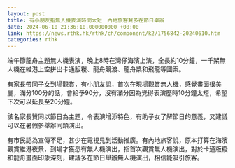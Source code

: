```yaml
---
layout: post
title: 有小朋友指無人機表演時間太短　內地旅客冀多在節日舉辦
date: 2024-06-10 21:36:10.000000000 +08:00
link: https://news.rthk.hk/rthk/ch/component/k2/1756842-20240610.htm
categories: rthk
---
```


端午節龍舟主題無人機表演，晚上8時在灣仔海濱上演，全長約10分鐘，一千架無人機在維港上空拼出卡通版糉、龍舟競渡、龍舟槳和飛龍等圖案。

有家長帶同子女到場觀賞，有小朋友說，首次在現場觀賞無人機，感覺畫面很美麗，滿分100分的話，會給予90分，沒有滿分因為覺得表演歷時10分鐘太短，希望下次可以延長至20分鐘。

該名家長贊同以節日為主題，令表演增添特色，有助子女了解節日的意義，又建議可以在暑假多舉辦同類演出。

有市民認為宣傳不足，甚少在電視見到活動推廣。有內地旅客說，原本打算在海濱觀賞維港夜景，到場才獲悉有無人機演出，指首次觀賞無人機演出，對於卡通版糉和龍舟畫面印象深刻，建議多在節日舉辦無人機演出，相信能吸引旅客。
